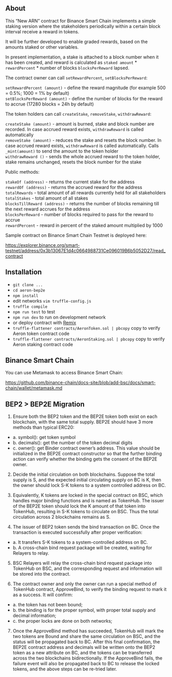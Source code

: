 ## About

This “New ARN” contract for Binance Smart Chain implements a simple staking version where the stakeholders periodically within a certain block interval receive a reward in tokens.

It will be further developed to enable graded rewards, based on the amounts staked or other variables.

In present implementation, a stake is attached to a block number when it has been created, and reward is calculated as `staked amount` * `rewardPercent` * number of blocks `blocksPerReward` lapsed.
    
    
The contract owner can call `setRewardPercent`, `setBlocksPerReward`:  
  
`setRewardPercent (amount)` - define the reward magnitude (for example 500 = 0.5%; 1000 = 1% by default)  
`setBlocksPerReward (amount)` - define the number of blocks for the reward to accrue (17280 blocks = 24h by default)  

The token holders can call `createStake`, `removeStake`, `withdrawReward`:  
  
`createStake (amount)` - amount is burned, stake and block number are recorded. In case accrued reward exists, `withdrawReward` is called automatically  
`removeStake (amount)` - reduces the stake and resets the block number. In case accrued reward exists, `withdrawReward` is called automatically. Calls `_mint(amount)` to send the amount to the token holder  
`withdrawReward ()` - sends the whole accrued reward to the token holder, stake remains unchanged, resets the block number for the stake  

Public methods:  
  
`stakeOf (address)` - returns the current stake for the address  
`rewardOf (address)` - returns the accrued reward for the address  
`totalRewards` - total amount of all rewards currently held for all stakeholders  
`totalStakes` - total amount of all stakes  
`blocksTillReward (address)` - returns the number of blocks remaining till the next reward accrues for the address  
`blocksPerReward` - number of blocks required to pass for the reward to accrue  
`rewardPercent` - reward in percent of the staked amount multiplied by 1000  

Sample contract on Binance Smart Chain Testnet is deployed here:  
  
https://explorer.binance.org/smart-testnet/address/0x3b13067E1d4c0664988731Ce096019B6b5052D27/read_contract


## Installation

- `git clone ...`
- `cd aeron-bep2e`
- `npm install`
- edit networks `vim truffle-config.js`
- `truffle compile`
- `npm run test` to test
- `npm run dev` to run on development network
- or deploy contract with [Remix](https://remix.ethereum.org/)
- `truffle-flattener contracts/AeronToken.sol | pbcopy` copy to verify Aeron token contract code
- `truffle-flattener contracts/AeronStaking.sol | pbcopy` copy to verify Aeron staking contract code


## Binance Smart Chain

You can use Metamask to access Binance Smart Chain:

https://github.com/binance-chain/docs-site/blob/add-bsc/docs/smart-chain/wallet/metamask.md


## BEP2 > BEP2E Migration

1. Ensure both the BEP2 token and the BEP2E token both exist on each blockchain, with
the same total supply. BEP2E should have 3 more methods than typical ERC20:
  - a. symbol(): get token symbol
  - b. decimals(): get the number of the token decimal digits
  - c. owner(): get Binder contract owner’s address. This value should be initialized in
  the BEP2E contract constructor so that the further binding action can verify
  whether the binding gets the consent of the BEP2E owner.

2. Decide the initial circulation on both blockchains. Suppose the total supply is S, and the
expected initial circulating supply on BC is K, then the owner should lock S-K tokens to a
system controlled address on BC.

3. Equivalently, K tokens are locked in the special contract on BSC, which handles major
binding functions and is named as TokenHub. The issuer of the BEP2E token should lock
the K amount of that token into TokenHub, resulting in S-K tokens to circulate on BSC.
Thus the total circulation across 2 blockchains remains as S.

4. The issuer of BEP2 token sends the bind transaction on BC. Once the transaction is
executed successfully after proper verification:
  - a. It transfers S-K tokens to a system-controlled address on BC.
  - b. A cross-chain bind request package will be created, waiting for Relayers to relay.

5. BSC Relayers will relay the cross-chain bind request package into TokenHub on BSC, and
the corresponding request and information will be stored into the contract.

6. The contract owner and only the owner can run a special method of TokenHub contract,
ApproveBind, to verify the binding request to mark it as a success. It will confirm:
  - a. the token has not been bound;
  - b. the binding is for the proper symbol, with proper total supply and decimal
  information;
  - c. the proper locks are done on both networks;

7. Once the ApproveBind method has succeeded, TokenHub will mark the two tokens are
Bound and share the same circulation on BSC, and the status will be propagated back to
BC. After this final confirmation, the BEP2E contract address and decimals will be
written onto the BEP2 token as a new attribute on BC, and the tokens can be transferred
across the two blockchains bidirectionally. If the ApproveBind fails, the failure event will
also be propagated back to BC to release the locked tokens, and the above steps can be
re-tried later.
